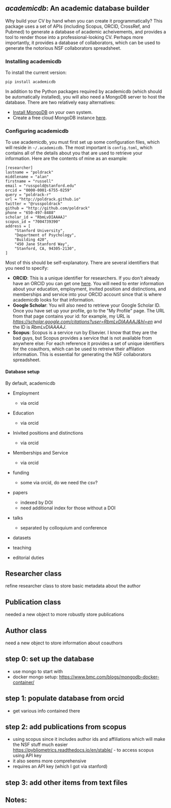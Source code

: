 ## *academicdb*: An academic database builder

Why build your CV by hand when you can create it programmatically?  This package uses a set of APIs (including Scopus, ORCID, CrossRef, and Pubmed) to generate a database of academic acheivements, and provides a tool to render those into a professional-looking CV.  Perhaps more importantly, it provides a database of collaborators, which can be used to generate the notorious NSF collaborators spreadsheet. 

### Installing academicdb

To install the current version:

```
pip install academicdb
```

In addition to the Python packages required by academicdb (which should be automatically installed), you will also need a MongoDB server to host the database.  There are two relatively easy alternatives:

- [Install MongoDB](https://www.mongodb.com/docs/manual/installation/) on your own system. 
- Create a free cloud MongoDB instance [here](https://www.mongodb.com/cloud).

### Configuring academicdb

To use academicdb, you must first set up some configuration files, which will reside in `~/.academicdb`.  The most important is `config.toml`, which contains all of the details about you that are used to retrieve your information.  Here are the contents of mine as an example:

```
[researcher]
lastname = "poldrack"
middlename = "alan"
firstname = "russell"
email = "russpold@stanford.edu"
orcid = "0000-0001-6755-0259"
query = "poldrack-r"
url = "http://poldrack.github.io"
twitter = "@russpoldrack"
github = "http://github.com/poldrack"
phone = "650-497-8488"
scholar_id = "RbmLvDIAAAAJ"
scopus_id = "7004739390"
address = [
    "Stanford University",
    "Department of Psychology",
    "Building 420",
    "450 Jane Stanford Way",
    "Stanford, CA, 94305-2130",
]
```

Most of this should be self-explanatory. There are several identifiers that you need to specify:

- **ORCID**: This is a unique identifier for researchers.  If you don't already have an ORCID you can get one [here](http://orcid.org).  You will need to enter information about your education, employment, invited position and distinctions, and memberships and service into your ORCID account since that is where academicdb looks for that information.
- **Google Scholar**: You will also need to retrieve your Google Scholar ID.  Once you have set up your profile, go to the "My Profile" page.  The URL from that page contains your id: for example, my URL is *https://scholar.google.com/citations?user=RbmLvDIAAAAJ&hl=en* and the ID is *RbmLvDIAAAAJ*.  
- **Scopus**: Scopus is a service run by Elsevier.  I know that they are the bad guys, but Scopus provides a service that is not available from anywhere else: For each reference it provides a set of unique identifiers for the coauthors, which can be used to retreive their affilation information.  This is essential for generating the NSF collaborators spreadsheet.

#### Database setup

By default, academicdb 




- Employment
  - via orcid
- Education
  - via orcid
- Inivited positions and distinctions
  - via orcid
- Memberships and Service
  - via orcid
- funding
  - some via orcid, do we need the csv?
- papers
  - indexed by DOI
  - need additional index for those without a DOI
- talks
  - separated by colloquium and conference

- datasets
- teaching
- editorial duties


## Researcher class

refine researcher class to store basic metadata about the author

## Publication class

needed a new object to more robustly store publications


## Author class

need a new object to store information about coauthors



## step 0: set up the database


- use mongo to start with
- docker mongo setup: https://www.bmc.com/blogs/mongodb-docker-container/

## step 1: populate database from orcid
- get various info contained there

## step 2: add publications from scopus

- using scopus since it includes author ids and affiliations which will make the NSF stuff much easier
https://pybliometrics.readthedocs.io/en/stable/ - to access scopus using API key
- it also seems more comprehensive
- requires an API key (which I got via stanford)


## step 3: add other items from text files




## Notes: 

